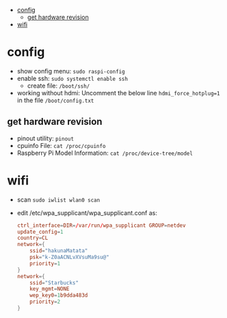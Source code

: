 - [config](#config)
  - [get hardware revision](#get-hardware-revision)
- [wifi](#wifi)

# config

- show config menu: `sudo raspi-config`
- enable ssh: `sudo systemctl enable ssh`
  - create file: `/boot/ssh/`
- working without hdmi: Uncomment the below line `hdmi_force_hotplug=1` in the file `/boot/config.txt`

## get hardware revision

- pinout utility: `pinout`
- cpuinfo File: `cat /proc/cpuinfo`
- Raspberry Pi Model Information: `cat /proc/device-tree/model`

# wifi

- scan `sudo iwlist wlan0 scan`
- edit /etc/wpa_supplicant/wpa_supplicant.conf as:

  ```conf
  ctrl_interface=DIR=/var/run/wpa_supplicant GROUP=netdev
  update_config=1
  country=CL
  network={
      ssid="hakunaMatata"
      psk="k-Z0aACNLvXVsuMa9su@"
      priority=1
  }
  network={
      ssid="Starbucks"
      key_mgmt=NONE
      wep_key0=1b9dda483d
      priority=2
  }
  ```
